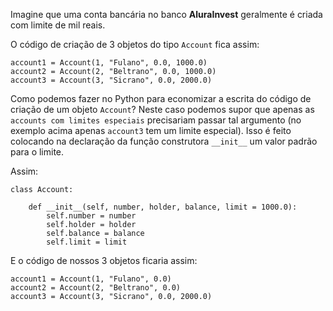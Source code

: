 Imagine que uma conta bancária no banco **AluraInvest** geralmente é criada com limite de mil reais.

O código de criação de 3 objetos do tipo `Account` fica assim:
```
account1 = Account(1, "Fulano", 0.0, 1000.0)
account2 = Account(2, "Beltrano", 0.0, 1000.0)
account3 = Account(3, "Sicrano", 0.0, 2000.0)
```

Como podemos fazer no Python para economizar a escrita do código de criação de um objeto `Account`? Neste caso podemos supor que apenas as `accounts com limites especiais` precisariam passar tal argumento (no exemplo acima apenas `account3` tem um limite especial). Isso é feito colocando na declaração da função construtora `__init__` um valor padrão para o limite.

Assim:
```
class Account:

    def __init__(self, number, holder, balance, limit = 1000.0):
        self.number = number
        self.holder = holder
        self.balance = balance
        self.limit = limit
```

E o código de nossos 3 objetos ficaria assim:
```
account1 = Account(1, "Fulano", 0.0)
account2 = Account(2, "Beltrano", 0.0)
account3 = Account(3, "Sicrano", 0.0, 2000.0)
```